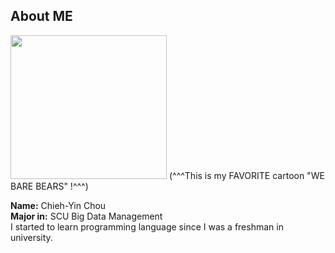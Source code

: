 ## About ME

<img src="https://media.tenor.com/images/b60f2d8177b06816c855ec99fc1c52ca/tenor.gif" width="250" height="230"/>
(^^^This is my FAVORITE cartoon "WE BARE BEARS" !^^^) </br>


**Name:** Chieh-Yin Chou </br>
**Major in:** SCU Big Data Management </br>
I started to learn programming language since I was a freshman in university. </br>


